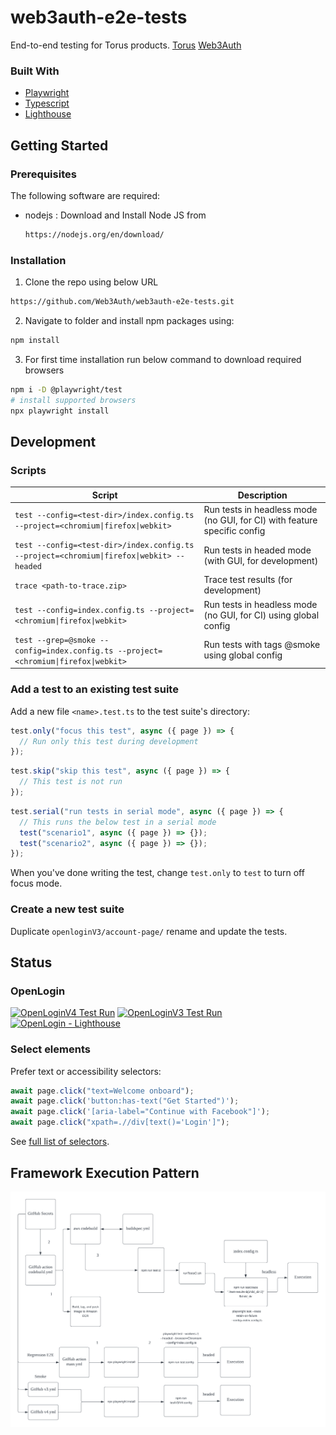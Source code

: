 # web3auth-e2e-tests

End-to-end testing for Torus products.
[Torus]
[Web3Auth]

### Built With

- [Playwright](https://playwright.dev)
- [Typescript](https://www.typescriptlang.org/)
- [Lighthouse](https://developers.google.com/web/tools/lighthouse)

## Getting Started

### Prerequisites

The following software are required:

- nodejs : Download and Install Node JS from
  ```sh
  https://nodejs.org/en/download/
  ```

### Installation

1. Clone the repo using below URL

```sh
https://github.com/Web3Auth/web3auth-e2e-tests.git
```

2. Navigate to folder and install npm packages using:

```sh
npm install
```

3. For first time installation run below command to download required browsers

```sh
npm i -D @playwright/test
# install supported browsers
npx playwright install
```

## Development

### Scripts

| Script                                                                                    | Description                                                              |
| ----------------------------------------------------------------------------------------- | ------------------------------------------------------------------------ |
| `test --config=<test-dir>/index.config.ts --project=<chromium\|firefox\|webkit>`          | Run tests in headless mode (no GUI, for CI) with feature specific config |
| `test --config=<test-dir>/index.config.ts --project=<chromium\|firefox\|webkit> --headed` | Run tests in headed mode (with GUI, for development)                     |
| `trace <path-to-trace.zip>`                                                               | Trace test results (for development)                                     |
| `test --config=index.config.ts --project=<chromium\|firefox\|webkit>`                     | Run tests in headless mode (no GUI, for CI) using global config          |
| `test --grep=@smoke --config=index.config.ts --project=<chromium\|firefox\|webkit>`       | Run tests with tags @smoke using global config                           |

### Add a test to an existing test suite

Add a new file `<name>.test.ts` to the test suite's directory:

```ts
test.only("focus this test", async ({ page }) => {
  // Run only this test during development
});
```

```ts
test.skip("skip this test", async ({ page }) => {
  // This test is not run
});
```

```ts
test.serial("run tests in serial mode", async ({ page }) => {
  // This runs the below test in a serial mode
  test("scenario1", async ({ page }) => {});
  test("scenario2", async ({ page }) => {});
});
```

When you've done writing the test, change `test.only` to `test` to turn off focus mode.

### Create a new test suite

Duplicate `openloginV3/account-page/` rename and update the tests.

## Status

### OpenLogin

[![OpenLoginV4 Test Run](https://github.com/Web3Auth/web3auth-e2e-tests/actions/workflows/v4.yml/badge.svg)](https://github.com/Web3Auth/web3auth-e2e-tests/actions/workflows/v4.yml)
[![OpenLoginV3 Test Run](https://github.com/Web3Auth/web3auth-e2e-tests/actions/workflows/v3.yml/badge.svg)](https://github.com/Web3Auth/web3auth-e2e-tests/actions/workflows/v3.yml)
[![OpenLogin - Lighthouse](https://github.com/torusresearch/torus-e2e-tests/actions/workflows/lighthouse.yml/badge.svg)](https://github.com/torusresearch/torus-e2e-tests/actions/workflows/lighthouse.yml)

### Select elements

Prefer text or accessibility selectors:

```ts
await page.click("text=Welcome onboard");
await page.click('button:has-text("Get Started")');
await page.click('[aria-label="Continue with Facebook"]');
await page.click("xpath=.//div[text()='Login']");
```

See [full list of selectors](https://playwright.dev/docs/selectors/#quick-guide).

## Framework Execution Pattern

![alt text](https://github.com/Web3Auth/web3auth-e2e-tests/blob/new_ui_openlogin/FW.png)

<!-- Links -->

[torus]: https://tor.us
[Web3Auth]: https://app.openlogin.com/
[Framework Design]: https://lucid.app/lucidchart/0a243786-3d3c-4dcb-b31d-f5c2a224ea42/edit?viewport_loc=-81%2C41%2C2150%2C965%2C0_0&invitationId=inv_8cb3a0f7-3930-427f-b82e-259d5b27fa99
